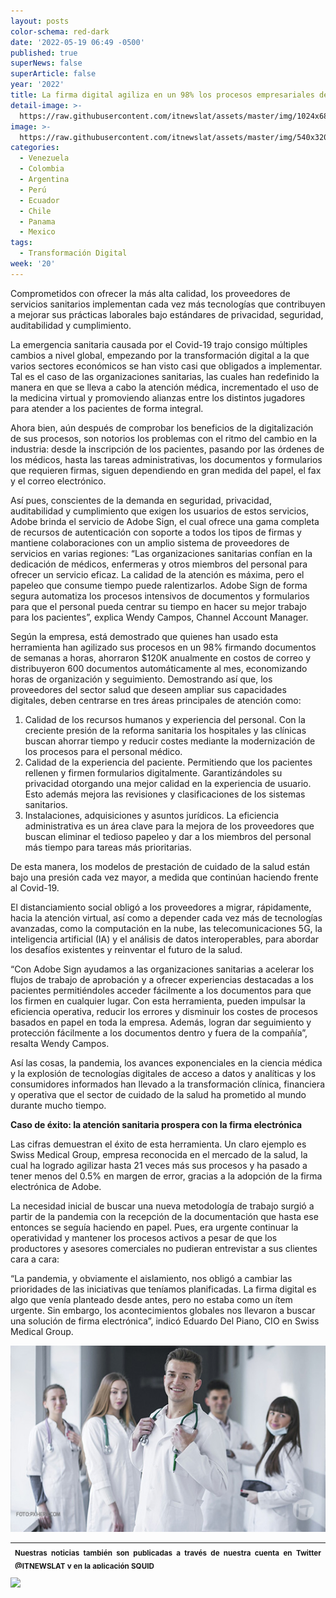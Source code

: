 ```yaml
---
layout: posts
color-schema: red-dark
date: '2022-05-19 06:49 -0500'
published: true
superNews: false
superArticle: false
year: '2022'
title: La firma digital agiliza en un 98% los procesos empresariales del sector salud
detail-image: >-
  https://raw.githubusercontent.com/itnewslat/assets/master/img/1024x680/Doctores-g.jpg
image: >-
  https://raw.githubusercontent.com/itnewslat/assets/master/img/540x320/Doctores-p.jpg
categories:
  - Venezuela
  - Colombia
  - Argentina
  - Perú
  - Ecuador
  - Chile
  - Panama
  - Mexico
tags:
  - Transformación Digital
week: '20'
---
```

Comprometidos con ofrecer la más alta calidad, los proveedores de servicios sanitarios implementan cada vez más tecnologías que contribuyen a mejorar sus prácticas laborales bajo estándares de privacidad, seguridad, auditabilidad y cumplimiento. 

La emergencia sanitaria causada por el Covid-19 trajo consigo múltiples cambios a nivel global, empezando por la transformación digital a la que varios sectores económicos se han visto casi que obligados a implementar. Tal es el caso de las organizaciones sanitarias, las cuales han redefinido la manera en que se lleva a cabo la atención médica, incrementado el uso de la medicina virtual y promoviendo alianzas entre los distintos jugadores para atender a los pacientes de forma integral. 

Ahora bien, aún después de comprobar los beneficios de la digitalización de sus procesos, son notorios los problemas con el ritmo del cambio en la industria: desde la inscripción de los pacientes, pasando por las órdenes de los médicos, hasta las tareas administrativas, los documentos y formularios que requieren firmas, siguen dependiendo en gran medida del papel, el fax y el correo electrónico.

Así pues, conscientes de la demanda en seguridad, privacidad, auditabilidad y cumplimiento que exigen los usuarios de estos servicios, Adobe brinda el servicio de Adobe Sign, el cual ofrece una gama completa de recursos de autenticación con soporte a todos los tipos de firmas y mantiene colaboraciones con un amplio sistema de proveedores de servicios en varias regiones: 
“Las organizaciones sanitarias confían en la dedicación de médicos, enfermeras y otros miembros del personal para ofrecer un servicio eficaz. La calidad de la atención es máxima, pero el papeleo que consume tiempo puede ralentizarlos. Adobe Sign de forma segura automatiza los procesos intensivos de documentos y formularios para que el personal pueda centrar su tiempo en hacer su mejor trabajo para los pacientes”, explica Wendy Campos, Channel Account Manager. 

Según la empresa, está demostrado que quienes han usado esta herramienta han agilizado sus procesos en un 98% firmando documentos de semanas a horas, ahorraron $120K anualmente en costos de correo y distribuyeron 600 documentos automáticamente al mes, economizando horas de organización y seguimiento. Demostrando así que, los proveedores del sector salud que deseen ampliar sus capacidades digitales, deben centrarse en tres áreas principales de atención como:  

1. Calidad de los recursos humanos y experiencia del personal. Con la creciente presión de la reforma sanitaria los hospitales y las clínicas buscan ahorrar tiempo y reducir costes mediante la modernización de los procesos para el personal médico. 
1. Calidad de la experiencia del paciente. Permitiendo que los pacientes rellenen y firmen formularios digitalmente. Garantizándoles su privacidad otorgando una mejor calidad en la experiencia de usuario.  Esto además mejora las revisiones y clasificaciones de los sistemas sanitarios.
1. Instalaciones, adquisiciones y asuntos jurídicos. La eficiencia administrativa es un área clave para la mejora de los proveedores que buscan eliminar el tedioso papeleo y dar a los miembros del personal más tiempo para tareas más prioritarias.

De esta manera, los modelos de prestación de cuidado de la salud están bajo una presión cada vez mayor, a medida que continúan haciendo frente al Covid-19.

El distanciamiento social obligó a los proveedores a migrar, rápidamente, hacia la atención virtual, así como a depender cada vez más de tecnologías avanzadas, como la computación en la nube, las telecomunicaciones 5G, la inteligencia artificial (IA) y el análisis de datos interoperables, para abordar los desafíos existentes y reinventar el futuro de la salud.

“Con Adobe Sign ayudamos a las organizaciones sanitarias a acelerar los flujos de trabajo de aprobación y a ofrecer experiencias destacadas a los pacientes permitiéndoles acceder fácilmente a los documentos para que los firmen en cualquier lugar. Con esta herramienta, pueden impulsar la eficiencia operativa, reducir los errores y disminuir los costes de procesos basados en papel en toda la empresa. Además, logran dar seguimiento y protección fácilmente a los documentos dentro y fuera de la compañía”, resalta Wendy Campos.

Así las cosas, la pandemia, los avances exponenciales en la ciencia médica y la explosión de tecnologías digitales de acceso a datos y analíticas y los consumidores informados han llevado a la transformación clínica, financiera y operativa que el sector de cuidado de la salud ha prometido al mundo durante mucho tiempo.

**Caso de éxito: la atención sanitaria prospera con la firma electrónica** 

Las cifras demuestran el éxito de esta herramienta. Un claro ejemplo es Swiss Medical Group, empresa reconocida en el mercado de la salud, la cual ha logrado agilizar hasta 21 veces más sus procesos y ha pasado a tener menos del 0.5% en margen de error, gracias a la adopción de la firma electrónica de Adobe. 

La necesidad inicial de buscar una nueva metodología de trabajo surgió a partir de la pandemia con la recepción de la documentación que hasta ese entonces se seguía haciendo en papel. Pues, era urgente continuar la operatividad y mantener los procesos activos a pesar de que los productores y asesores comerciales no pudieran entrevistar a sus clientes cara a cara: 

“La pandemia, y obviamente el aislamiento, nos obligó a cambiar las prioridades de las iniciativas que teníamos planificadas. La firma digital es algo que venía planteado desde antes, pero no estaba como un ítem urgente. Sin embargo, los acontecimientos globales nos llevaron a buscar una solución de firma electrónica”, indicó Eduardo Del Piano, CIO en Swiss Medical Group.

![](https://raw.githubusercontent.com/itnewslat/assets/master/img/540x320/Doctores-p.jpg)

<table style="height: 42px;" width="569">
<tbody>
<tr>
<td style="text-align: justify;"><sub><strong>Nuestras noticias también son publicadas a través de nuestra cuenta en Twitter <a href="https://twitter.com/itnewslat?lang=es">@ITNEWSLAT</a> y en la aplicación <a href="https://squidapp.co/en/">SQUID</a></strong></sub></td>
</tr>
</tbody>
</table>

<img src="https://tracker.metricool.com/c3po.jpg?hash=56f88a41e39ab42c063cc51676587a04"/>